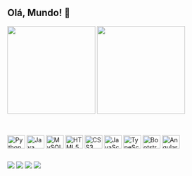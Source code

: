 ## Olá, Mundo! 👋

<div>
<img height="200em" src="https://github-readme-stats.vercel.app/api?username=gabrielcavalcante-dev&theme=dracula&show_icons=true"/>
<img height="200em" src="https://github-readme-stats.vercel.app/api/top-langs/?username=gabrielcavalcante-dev&langs_count=8&theme=dracula"/>

##

<div style="display: inline_block"><br>
<img align="center" alt="Python" height="30" width="40" src="https://cdn.jsdelivr.net/gh/devicons/devicon/icons/python/python-plain.svg"/>
<img align="center" alt="Java" height="30" width="40" src="https://cdn.jsdelivr.net/gh/devicons/devicon/icons/java/java-plain.svg"/>
<img align="center" alt="MySQL" height="30" width="40" src="https://cdn.jsdelivr.net/gh/devicons/devicon/icons/mysql/mysql-plain.svg"/>
<img align="center" alt="HTML5" height="30" width="40" src="https://cdn.jsdelivr.net/gh/devicons/devicon/icons/html5/html5-plain.svg"/>
<img align="center" alt="CSS3" height="30" width="40" src="https://cdn.jsdelivr.net/gh/devicons/devicon/icons/css3/css3-plain.svg"/>
<img align="center" alt="JavaScript" height="30" width="40" src="https://cdn.jsdelivr.net/gh/devicons/devicon/icons/javascript/javascript-plain.svg"/>
<img align="center" alt="TypeScript" height="30" width="40" src="https://cdn.jsdelivr.net/gh/devicons/devicon/icons/typescript/typescript-plain.svg"/>
<img align="center" alt="Bootstrap" height="30" width="40" src="https://cdn.jsdelivr.net/gh/devicons/devicon/icons/bootstrap/bootstrap-plain.svg"/>
<img align="center" alt="Angular" height="30" width="40" src="https://cdn.jsdelivr.net/gh/devicons/devicon/icons/angularjs/angularjs-plain.svg"/>
</div>

##

<div>
<a href="mailto:gbrcavalcante@gmail.com"><img src="https://img.shields.io/badge/Gmail-D14836?style=for-the-badge&logo=gmail&logoColor=white"></a>
<a href="https://www.linkedin.com/in/gabriel-cavalcante-5493b7207/"><img src="https://img.shields.io/badge/LinkedIn-0077B5?style=for-the-badge&logo=linkedin&logoColor=white"></a>
<a href="https://www.instagram.com/gbrcavalcante_/"><img src="https://img.shields.io/badge/Instagram-E4405F?style=for-the-badge&logo=instagram&logoColor=white"></a>
<a href="httpp://wa.me/5541999925471"><img src="https://img.shields.io/badge/WhatsApp-25D366?style=for-the-badge&logo=whatsapp&logoColor=white"></a>
</div>
            
          
